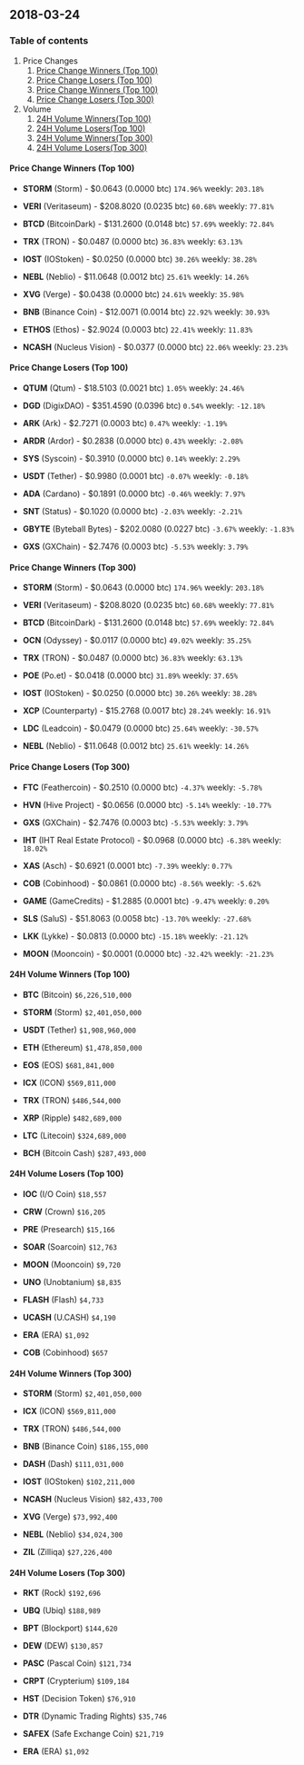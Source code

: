 ## 2018-03-24
### Table of contents
1. Price Changes
	1. [Price Change Winners (Top 100)](#price-change-winners-top-100)
	2. [Price Change Losers (Top 100)](#price-change-losers-top-100)
	1. [Price Change Winners (Top 100)](#price-change-winners-top-300)
	2. [Price Change Losers (Top 300)](#price-change-losers-top-300)
2. Volume
	1. [24H Volume Winners(Top 100)](#24h-volume-winners-top-100)
	2. [24H Volume Losers(Top 100)](#24h-volume-losers-top-100)
	1. [24H Volume Winners(Top 300)](#24h-volume-winners-top-300)
	2. [24H Volume Losers(Top 300)](#24h-volume-losers-top-300)

#### Price Change Winners (Top 100)
* **STORM** (Storm) - $0.0643 (0.0000 btc) `174.96%` weekly: `203.18%`

* **VERI** (Veritaseum) - $208.8020 (0.0235 btc) `60.68%` weekly: `77.81%`

* **BTCD** (BitcoinDark) - $131.2600 (0.0148 btc) `57.69%` weekly: `72.84%`

* **TRX** (TRON) - $0.0487 (0.0000 btc) `36.83%` weekly: `63.13%`

* **IOST** (IOStoken) - $0.0250 (0.0000 btc) `30.26%` weekly: `38.28%`

* **NEBL** (Neblio) - $11.0648 (0.0012 btc) `25.61%` weekly: `14.26%`

* **XVG** (Verge) - $0.0438 (0.0000 btc) `24.61%` weekly: `35.98%`

* **BNB** (Binance Coin) - $12.0071 (0.0014 btc) `22.92%` weekly: `30.93%`

* **ETHOS** (Ethos) - $2.9024 (0.0003 btc) `22.41%` weekly: `11.83%`

* **NCASH** (Nucleus Vision) - $0.0377 (0.0000 btc) `22.06%` weekly: `23.23%`


#### Price Change Losers (Top 100)
* **QTUM** (Qtum) - $18.5103 (0.0021 btc) `1.05%` weekly: `24.46%`

* **DGD** (DigixDAO) - $351.4590 (0.0396 btc) `0.54%` weekly: `-12.18%`

* **ARK** (Ark) - $2.7271 (0.0003 btc) `0.47%` weekly: `-1.19%`

* **ARDR** (Ardor) - $0.2838 (0.0000 btc) `0.43%` weekly: `-2.08%`

* **SYS** (Syscoin) - $0.3910 (0.0000 btc) `0.14%` weekly: `2.29%`

* **USDT** (Tether) - $0.9980 (0.0001 btc) `-0.07%` weekly: `-0.18%`

* **ADA** (Cardano) - $0.1891 (0.0000 btc) `-0.46%` weekly: `7.97%`

* **SNT** (Status) - $0.1020 (0.0000 btc) `-2.03%` weekly: `-2.21%`

* **GBYTE** (Byteball Bytes) - $202.0080 (0.0227 btc) `-3.67%` weekly: `-1.83%`

* **GXS** (GXChain) - $2.7476 (0.0003 btc) `-5.53%` weekly: `3.79%`


#### Price Change Winners (Top 300)
* **STORM** (Storm) - $0.0643 (0.0000 btc) `174.96%` weekly: `203.18%`

* **VERI** (Veritaseum) - $208.8020 (0.0235 btc) `60.68%` weekly: `77.81%`

* **BTCD** (BitcoinDark) - $131.2600 (0.0148 btc) `57.69%` weekly: `72.84%`

* **OCN** (Odyssey) - $0.0117 (0.0000 btc) `49.02%` weekly: `35.25%`

* **TRX** (TRON) - $0.0487 (0.0000 btc) `36.83%` weekly: `63.13%`

* **POE** (Po.et) - $0.0418 (0.0000 btc) `31.89%` weekly: `37.65%`

* **IOST** (IOStoken) - $0.0250 (0.0000 btc) `30.26%` weekly: `38.28%`

* **XCP** (Counterparty) - $15.2768 (0.0017 btc) `28.24%` weekly: `16.91%`

* **LDC** (Leadcoin) - $0.0479 (0.0000 btc) `25.64%` weekly: `-30.57%`

* **NEBL** (Neblio) - $11.0648 (0.0012 btc) `25.61%` weekly: `14.26%`


#### Price Change Losers (Top 300)
* **FTC** (Feathercoin) - $0.2510 (0.0000 btc) `-4.37%` weekly: `-5.78%`

* **HVN** (Hive Project) - $0.0656 (0.0000 btc) `-5.14%` weekly: `-10.77%`

* **GXS** (GXChain) - $2.7476 (0.0003 btc) `-5.53%` weekly: `3.79%`

* **IHT** (IHT Real Estate Protocol) - $0.0968 (0.0000 btc) `-6.38%` weekly: `18.02%`

* **XAS** (Asch) - $0.6921 (0.0001 btc) `-7.39%` weekly: `0.77%`

* **COB** (Cobinhood) - $0.0861 (0.0000 btc) `-8.56%` weekly: `-5.62%`

* **GAME** (GameCredits) - $1.2885 (0.0001 btc) `-9.47%` weekly: `0.20%`

* **SLS** (SaluS) - $51.8063 (0.0058 btc) `-13.70%` weekly: `-27.68%`

* **LKK** (Lykke) - $0.0813 (0.0000 btc) `-15.18%` weekly: `-21.12%`

* **MOON** (Mooncoin) - $0.0001 (0.0000 btc) `-32.42%` weekly: `-21.23%`


#### 24H Volume Winners (Top 100)
* **BTC** (Bitcoin) `$6,226,510,000`

* **STORM** (Storm) `$2,401,050,000`

* **USDT** (Tether) `$1,908,960,000`

* **ETH** (Ethereum) `$1,478,850,000`

* **EOS** (EOS) `$681,841,000`

* **ICX** (ICON) `$569,811,000`

* **TRX** (TRON) `$486,544,000`

* **XRP** (Ripple) `$482,689,000`

* **LTC** (Litecoin) `$324,689,000`

* **BCH** (Bitcoin Cash) `$287,493,000`


#### 24H Volume Losers (Top 100)
* **IOC** (I/O Coin) `$18,557`

* **CRW** (Crown) `$16,205`

* **PRE** (Presearch) `$15,166`

* **SOAR** (Soarcoin) `$12,763`

* **MOON** (Mooncoin) `$9,720`

* **UNO** (Unobtanium) `$8,835`

* **FLASH** (Flash) `$4,733`

* **UCASH** (U.CASH) `$4,190`

* **ERA** (ERA) `$1,092`

* **COB** (Cobinhood) `$657`


#### 24H Volume Winners (Top 300)
* **STORM** (Storm) `$2,401,050,000`

* **ICX** (ICON) `$569,811,000`

* **TRX** (TRON) `$486,544,000`

* **BNB** (Binance Coin) `$186,155,000`

* **DASH** (Dash) `$111,031,000`

* **IOST** (IOStoken) `$102,211,000`

* **NCASH** (Nucleus Vision) `$82,433,700`

* **XVG** (Verge) `$73,992,400`

* **NEBL** (Neblio) `$34,024,300`

* **ZIL** (Zilliqa) `$27,226,400`


#### 24H Volume Losers (Top 300)
* **RKT** (Rock) `$192,696`

* **UBQ** (Ubiq) `$188,989`

* **BPT** (Blockport) `$144,620`

* **DEW** (DEW) `$130,857`

* **PASC** (Pascal Coin) `$121,734`

* **CRPT** (Crypterium) `$109,184`

* **HST** (Decision Token) `$76,910`

* **DTR** (Dynamic Trading Rights) `$35,746`

* **SAFEX** (Safe Exchange Coin) `$21,719`

* **ERA** (ERA) `$1,092`

